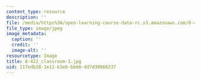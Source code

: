 ```yaml
---
content_type: resource
description: ''
file: /media/https%3A/open-learning-course-data-rc.s3.amazonaws.com/8-422-atomic-and-optical-physics-ii-spring-2013/117edb381e11b3ebbb60dd7d30866237_8-422_classroom-1.jpg
file_type: image/jpeg
image_metadata:
  caption: ''
  credit: ''
  image-alt: ''
resourcetype: Image
title: 8-422_classroom-1.jpg
uid: 117edb38-1e11-b3eb-bb60-dd7d30866237
---
```

